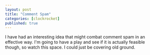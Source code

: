 ```yaml
---
layout: post
title: "Comment Spam"
categories: [clockrocket]
published: true
---
```


I have had an interesting idea that might combat comment spam in an effective way.  I'm going to have a play and see if it is actually feasible though, so watch this space.  I could just be covering old ground.
